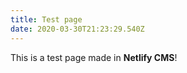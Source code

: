 ```yaml
---
title: Test page
date: 2020-03-30T21:23:29.540Z
---
```

This is a test page made in **Netlify CMS**!